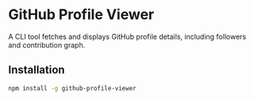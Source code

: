 # GitHub Profile Viewer

A CLI tool fetches and displays GitHub profile details, including followers and contribution graph.

## Installation
```sh
npm install -g github-profile-viewer
```